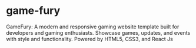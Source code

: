 # game-fury
GameFury: A modern and responsive gaming website template built for developers and gaming enthusiasts. Showcase games, updates, and events with style and functionality. Powered by HTML5, CSS3, and React Js

